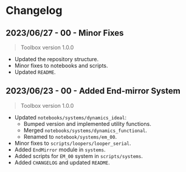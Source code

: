 # Changelog

## 2023/06/27 - 00 - Minor Fixes
> Toolbox version 1.0.0
* Updated the repository structure.
* Minor fixes to notebooks and scripts.
* Updated `README`.

## 2023/06/23 - 00 - Added End-mirror System
> Toolbox version 1.0.0
* Updated `notebooks/systems/dynamics_ideal`:
    * Bumped version and implemented utility functions.
    * Merged `notebooks/systems/dynamics_functional`.
    * Renamed to `notebook/systems/em_00`.
* Minor fixes to `scripts/loopers/looper_serial`.
* Added `EndMirror` module in `systems`.
* Added scripts for `EM_00` system in `scripts/systems`.
* Added `CHANGELOG` and updated `README`.